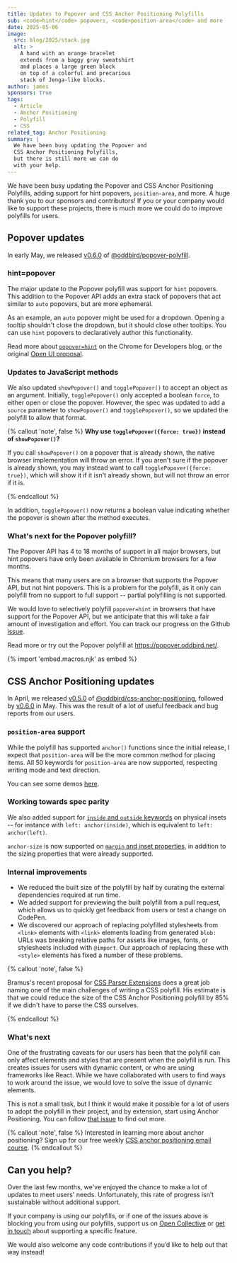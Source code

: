 ```yaml
---
title: Updates to Popover and CSS Anchor Positioning Polyfills
sub: <code>hint</code> popovers, <code>position-area</code> and more
date: 2025-05-06
image:
  src: blog/2025/stack.jpg
  alt: >
    A hand with an orange bracelet
    extends from a baggy gray sweatshirt
    and places a large green block
    on top of a colorful and precarious
    stack of Jenga-like blocks.
author: james
sponsors: true
tags:
  - Article
  - Anchor Positioning
  - Polyfill
  - CSS
related_tag: Anchor Positioning
summary: |
  We have been busy updating the Popover and
  CSS Anchor Positioning Polyfills,
  but there is still more we can do
  with your help.
---
```


We have been busy updating the Popover and CSS Anchor Positioning Polyfills,
adding support for hint popovers, `position-area`, and more. A huge thank
you to our sponsors and contributors! If you or your company would like to
support these projects, there is much more we could do to improve polyfills for
users.

## Popover updates

In early May, we released
[v0.6.0](https://github.com/oddbird/popover-polyfill/releases/tag/v0.6.0) of
[@oddbird/popover-polyfill](https://github.com/oddbird/popover-polyfill/tree/v0.6.0).

### hint=popover

The major update to the Popover polyfill was support for `hint` popovers. This
addition to the Popover API adds an extra stack of popovers that act similar to
`auto` popovers, but are more ephemeral.

As an example, an `auto` popover might be used for a dropdown. Opening a tooltip
shouldn't close the dropdown, but it should close other tooltips. You can use
`hint` popovers to declaratively author this functionality.

Read more about [`popover=hint`](https://developer.chrome.com/blog/popover-hint)
on the Chrome for Developers blog, or the original [Open UI
proposal](https://open-ui.org/components/popover-hint.research.explainer/).

### Updates to JavaScript methods

We also updated `showPopover()` and `togglePopover()` to accept an object as an
argument. Initially, `togglePopover()` only accepted a boolean `force`, to
either open or close the popover. However, the spec was updated to add a
`source` parameter to `showPopover()` and `togglePopover()`, so we updated the
polyfill to allow that format.

{% callout 'note', false %}
**Why use `togglePopover({force: true})` instead of `showPopover()`?**

If you call `showPopover()` on a popover that is already shown, the native
browser implementation will throw an error. If you aren't sure if the popover is
already shown, you may instead want to call `togglePopover({force: true})`,
which will show it if it isn't already shown, but will not throw an error if it
is.

{% endcallout %}

In addition, `togglePopover()` now returns a boolean value indicating whether
the popover is shown after the method executes.

### What's next for the Popover polyfill?

The Popover API has 4 to 18 months of support in all major browsers, but hint
popovers have only been available in Chromium browsers for a few months.

<browser-support data-feature="popover"></browser-support>

This means that many users are on a browser that supports the Popover API, but
not hint popovers. This is a problem for the polyfill, as it only can polyfill
from no support to full support -- partial polyfilling is not supported.

<browser-support data-feature="popover-hint"></browser-support>

We would love to selectively polyfill `popover=hint` in browsers that have
support for the Popover API, but we anticipate that this will take a fair amount
of investigation and effort. You can track our progress on the Github
[issue](https://github.com/oddbird/popover-polyfill/issues/242).

Read more or try out the Popover polyfill at <https://popover.oddbird.net/>.

{% import 'embed.macros.njk' as embed %}

## CSS Anchor Positioning updates

In April, we released
[v0.5.0](https://github.com/oddbird/css-anchor-positioning/releases/tag/v0.5.0)
of
[@oddbird/css-anchor-positioning](https://github.com/oddbird/css-anchor-positioning),
followed by
[v0.6.0](https://github.com/oddbird/css-anchor-positioning/releases/tag/v0.6.0)
in May. This was the result of a lot of useful feedback and bug reports from our
users.

### `position-area` support

While the polyfill has supported `anchor()` functions since the initial release,
I expect that `position-area` will be the more common method for placing items.
All 50 keywords for `position-area` are now supported, respecting writing mode
and text direction.

You can see some demos [here](https://anchor-positioning.oddbird.net/position-area.html).

### Working towards spec parity

We also added support for [`inside` and `outside` keywords](https://anchor-positioning.oddbird.net/#inside-outside) on physical insets --
for instance with `left: anchor(inside)`, which is equivalent to `left:
anchor(left)`.

`anchor-size` is now supported on [`margin` and inset
properties](https://anchor-positioning.oddbird.net/#anchor-size-extended), in
addition to the sizing properties that were already supported.

### Internal improvements

* We reduced the built size of the polyfill by half by curating the external
  dependencies required at run time.
* We added support for previewing the built polyfill from a pull request, which
  allows us to quickly get feedback from users or test a change on CodePen.
* We discovered our approach of replacing polyfilled stylesheets from `<link>`
  elements with `<link>` elements loading from generated `blob:` URLs was
  breaking relative paths for assets like images, fonts, or stylesheets included
  with `@import`. Our approach of replacing these with `<style>` elements has
  fixed a number of these problems.

{% callout 'note', false %}

Bramus's recent proposal for [CSS Parser
Extensions](https://www.bram.us/2025/05/04/css-parser-extensions-pitch/) does a
great job naming one of the main challenges of writing a CSS polyfill. His
estimate is that we could reduce the size of the CSS Anchor Positioning polyfill
by 85% if we didn't have to parse the CSS ourselves.

{% endcallout %}

### What's next

One of the frustrating caveats for our users has been that the polyfill can only
affect elements and styles that are present when the polyfill is run. This
creates issues for users with dynamic content, or who are using frameworks like
React. While we have collaborated with users to find ways to work around the
issue, we would love to solve the issue of dynamic elements.

This is not a small task, but I think it would make it possible for a lot of
users to adopt the polyfill in their project, and by extension, start using
Anchor Positioning. You can follow [that
issue](https://github.com/oddbird/css-anchor-positioning/issues/91) to find out
more.

{% callout 'note', false %}
Interested in learning more about anchor positioning?
Sign up for our free weekly
[CSS anchor positioning email course](/learn/courses/anchor-positioning).
{% endcallout %}

## Can you help?

Over the last few months, we've enjoyed the chance to make a lot of updates to
meet users' needs. Unfortunately, this rate of progress isn’t sustainable
without additional support.

If your company is using our polyfills, or if one of the issues above is
blocking you from using our polyfills, support us on [Open
Collective](https://opencollective.com/oddbird-open-source) or [get in
touch](/contact/) about supporting a specific feature.

We would also welcome any code contributions if you’d like to help out that way
instead!
